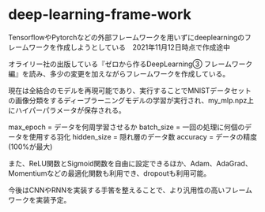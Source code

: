 # deep-learning-frame-work
TensorflowやPytorchなどの外部フレームワークを用いずにdeeplearningのフレームワークを作成しようとしている　2021年11月12日時点で作成途中

オライリー社の出版している『ゼロから作るDeepLearning③ フレームワーク編』を読み、多少の変更を加えながらフレームワークを作成している。

現在は全結合のモデルを再現可能であり、実行することでMNISTデータセットの画像分類をするディープラーニングモデルの学習が実行され、my_mlp.npz上にハイパーパラメータが保存される。

max_epoch = データを何周学習させるか
batch_size = 一回の処理に何個のデータを使用する羽化
hidden_size = 隠れ層のデータ数
accuracy = データの精度(100%が最大)

また、ReLU関数とSigmoid関数を自由に設定できるほか、Adam、AdaGrad、Momentiumなどの最適化関数も利用でき、dropoutも利用可能。


今後はCNNやRNNを実装する手筈を整えることで、より汎用性の高いフレームワークを実装予定。



